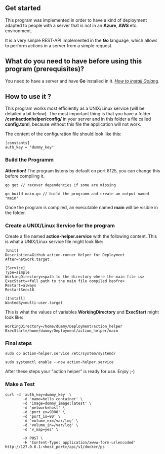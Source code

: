 ## Get started

This program was implemented in order to have a kind of deployment adapted to people with a server that is not in an **Azure**, **AWS** etc. environment.

It is a very simple REST-API implemented in the **Go** language, which allows to perform actions in a server from a simple request.

## What do you need to have before using this program (prerequisites)?
You need to have a server and have **Go** installed in it. *[How to install Golang](https://go.dev/doc/install)*.

## How to use it ? 
This program works most efficiently as a UNIX/Linux service (will be detailed a bit below). The most important thing is that you have a folder __/csmkactionhelper/config/__ in your server and in this folder a file called **config.toml**, because without this file the application will not work.

The content of the configuration file should look like this:

```
[constants]
auth_key = "dummy_key"
```

### Build the Programm
**Attention!** The program listens by default on port 8125, you can change this before compiling it.

```
go get // recover dependencies if some are missing

go build main.go // build the programm and create an output named "main"
```

Once the program is compiled, an executable named **main** will be visible in the folder.

### Create a UNIX/Linux Service for the program

Create a file named **action-helper.service** with the following content.
This is what a UNIX/Linux service file might look like:

```
[Unit]
Description=Github action-runner Helper for Deployment
After=network.target

[Service]
Type=simple
WorkingDirectory=<path to the directory where the main file is>
ExecStart=<full path to the main file compiled beofre>
Restart=always
RestartSec=10

[Install]
WantedBy=multi-user.target
```
This is what the values of variables **WorkingDirectory** and **ExecStart** might look like:

```
WorkingDirectory=/home/dummy/Deployment/action_helper
ExecStart=/home/dummy/Deployment/action_helper/main
```


### Final steps

```
sudo cp action-helper.service /etc/system/systemd/

sudo systemctl enable --now action-helper.service

```
After these steps your "action helper" is ready for use. Enjoy ;-)

### Make a Test

```
curl -d 'auth_key=dummy_key' \
        -d 'name=hello_container' \
        -d 'image=dommy_image:latest' \
        -d 'network=host' \
        -d 'port_ex=9000' \
        -d 'port_in=80' \
        -d 'volume_ex=/var/log' \
        -d 'volume_in=/var/log' \
        -d 'v_map=yes' \

        -X POST \
        -H 'Content-Type: application/xwww-form-urlencoded' http://127.0.0.1:<host_port>/api/v1/docker/ps

```


